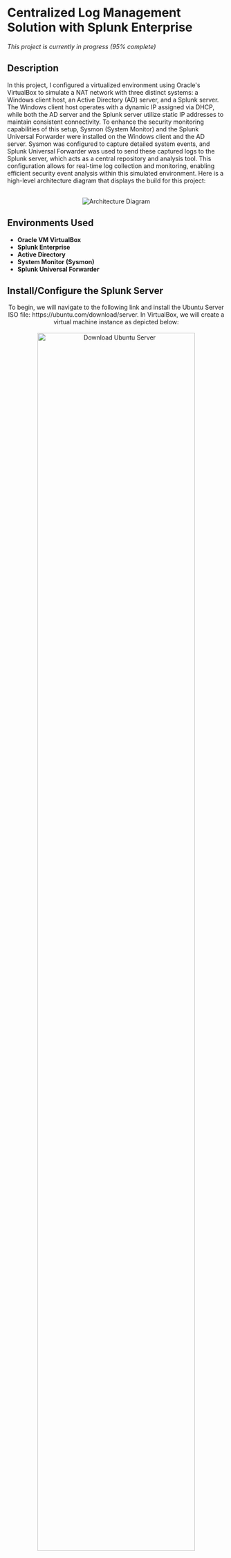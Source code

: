 <h1>Centralized Log Management Solution with Splunk Enterprise</h1>

*This project is currently in progress (95% complete)*
  
<h2>Description</h2>
In this project, I configured a virtualized environment using Oracle's VirtualBox to simulate a NAT network with three distinct systems: a Windows client host, an Active Directory (AD) server, and a Splunk server. The Windows client host operates with a dynamic IP assigned via DHCP, while both the AD server and the Splunk server utilize static IP addresses to maintain consistent connectivity. To enhance the security monitoring capabilities of this setup, Sysmon (System Monitor) and the Splunk Universal Forwarder were installed on the Windows client and the AD server. Sysmon was configured to capture detailed system events, and Splunk Universal Forwarder was used to send these captured logs to the Splunk server, which acts as a central repository and analysis tool. This configuration allows for real-time log collection and monitoring, enabling efficient security event analysis within this simulated environment. Here is a high-level architecture diagram that displays the build for this project: 
<br /> 
<br />
<p align="center"> 
<img src="https://i.imgur.com/qmPh1bq.png" alt="Architecture Diagram"/>

<h2>Environments Used </h2>

- <b>Oracle VM VirtualBox</b>
- <b>Splunk Enterprise</b>
- <b>Active Directory</b>
- <b>System Monitor (Sysmon)</b>
- <b>Splunk Universal Forwarder</b>

<h2>Install/Configure the Splunk Server</h2> 

<p align="center">
To begin, we will navigate to the following link and install the Ubuntu Server ISO file: https://ubuntu.com/download/server. In VirtualBox, we will create a virtual machine instance as depicted below: 
<br/>
<br/>
<img src="https://i.imgur.com/UnSJnSK.png" alt="Download Ubuntu Server" height=85% width=85%/>
 <br/>
 <br/>  
<img src="https://i.imgur.com/Ssk7CSu.png" alt="Ubuntu Server VM Instance" height=85% width=85%/>
<br/>
 <br/> 
We will then start up the VM instance and proceed with the installation of Ubuntu Server. Once a username and password have been configured, login to the server and run the following command to update system packages: 'sudo apt-get update && sudo apt-get upgrade -y'
 <br/>
 <br/>
<img src="https://i.imgur.com/xwwvyoV.png" alt="Install Ubuntu Server" height=85% width=85%/> 
<br/>
<br/>
<img src="https://i.imgur.com/mkvSwf7.png" alt="Update Packages" height=85% width=85%/> 
<br/>
<br/>
On our host machine, we will download Splunk Enterprise 9.2.1, and in our VirtualBox settings for the Ubuntu instance, add a shared folder with path of Splunk download: 
<br/> 
<br/>
<img src="https://i.imgur.com/2SJYZ8s.png" alt="Download Splunk Enterprise" height=85% width=85%/>
<br/>
<br/>
<img src="https://i.imgur.com/d7ZIe7K.png" alt="Add Shared Folder" height=70% width=70%/>
<br/>
<br/>
We will then navigate back to our Ubuntu server and create a directory called ‘share’ using ‘mkdir share’ command. Then. we will mount the directory to the Splunk download folder, and install Splunk using the following commands: 
<br/>
<br/>
<img src="https://i.imgur.com/Smrjm1o.png" alt="Mount Directory" height=85% width=85%/>
<br/>
<br/>
<img src="https://i.imgur.com/l40QkYv.png" alt="Install Splunk" height=85% width=85%/>

<h2>Install Splunk Universal Forwader and Sysmon</h2> 
<p align="center">
We will now install Splunk Universal Forwarder and Sysmon on both our Windows 10 client machine and our Active Directory server. Prior to this step, ensure that you have two VM instances configured for both Windows 10 and Windows Server 2019. Also, configure a static IP address for both machines to prevent IP conflicts, and confirm the configuration using the 'ipconfig' commmand. 
<br/>
<br/>
<img src="https://i.imgur.com/iBArEzk.png" alt="IPv4 Configuration" height=50% width=50%/>
<br/>
<br/>
<img src="https://i.imgur.com/t0CmsPG.png" alt="Confirm Configuration" height=70% width=70%/>
<br/>
<br/>
Once all three machines have been installed and configured, create a NAT network in VirtualBox, and add all three machines to this NAT network: 
<br/>
<br/>
<img src="https://i.imgur.com/ZkEOUDu.png" alt="Create NAT Network" height=70% width=70%/>
<br/>
<br/>
<img src="https://i.imgur.com/xcUBjLW.png" alt="Add Machines to Network" height=70% width=70%/>
<br/>
<br/>
In the Windows client machine, navigate to your preferred web browser and type the IP address of the Splunk server with ':8000' appeneded - this is added because Splunk listens on port 8000. Proceed by logging into Splunk in another tab, and download Splunk Universal Forwarder which can be found by navigating <a href="https://www.splunk.com/en_us/download/universal-forwarder.html?utm_campaign=google_amer_en_search_brand&utm_source=google&utm_medium=cpc&utm_content=Uni_Forwarder_Demo&utm_term=splunk%20universal%20forwarder&device=c&_bt=471686934615&_bm=p&_bn=g&gad_source=1&gclid=Cj0KCQjwsuSzBhCLARIsAIcdLm4oJ2ShpMfo74w6W0IWSqvvsrLsYjWbWxiPR90PO0CMyaDZLkiOMV4aAqQcEALw_wcB">here</a>. While that is installing, navigate to the following link to download Sysmon on the Windows 10 client machine: https://learn.microsoft.com/en-us/sysinternals/downloads/sysmon. 
<br/>
<br/>
<img src="https://i.imgur.com/18cNhvX.png" alt="Splunk Login Page" height=70% width=70%/>
<br/>
<br/>
<img src="https://i.imgur.com/IUTnBFr.png" alt="Splunk Universal Forwarder Setup" height=70% width=70%/>
<br/>
<br/>
<img src="https://i.imgur.com/MIvnOGN.png" alt="Install Sysmon" height=70% width=70%/>
<br/>
<br/>
Once both Splunk Universal Forwarder and Sysmon have been installed, navigate to the following path in the system's 'C://' drive:  'Program Files > SplunkUniversalForwarder > etc > system > default'. The 'inputs.conf' file is located in this folder. This file must also be duplicated in the following path: 'Program Files > SplunkUniversalForwarder > etc > system > local'. To do this, run 'Notepad' as an administrator and create the 'inputs.conf' file with the following content, ensuring to save the file to the 'local' directory: 
 <br/>
 <br/>
 <img src="https://i.imgur.com/cHem22Y.png" alt="Inputs File"/>
  <br/>
  <br/>
Be sure to restart the 'SplunkForwarder' service in Windows Services once the file has been added to the 'local' directory. Now that Splunk Universal Forwarder and Sysmon have been downloaded on the Windows 10 client machine, repeat the same process in the Windows Server 2019 VM. 

<h2>Test Splunk Forwarding Configuration</h2> 
 <p align="center">
Once  Splunk Universal Forwarder and Sysmon have been installed on both machines, login to Splunk Enterprise on both the Windows 10 client and Windows Server machines, using the IP address of the Splunk server and port 8000. Once logged in, navigate to: 'Settings > Indexes > New Index' and create a new index called 'endpoint'. Then,  we will setup the Splunk server to receive data by navigating to: 'Settings > Forwarding and receiving > Configure receiving > New receiving port', and type the port ‘9997’. 
 <br/>
 <br/>
 <img src="https://i.imgur.com/10PDKcY.png" alt="Splunk Enterprise Login"/>
  <br/>
  <br/>
 <img src="https://i.imgur.com/scZaQ8n.png" alt="Configure Receiving Port"/>
 <br/>
 <br/>
Once this is configured, use the search ‘index=endpoint’ in Splunk to test that it is working correctly. There should be two hosts: one for the client machine, and one for the Windows Server machine: 
<br/>
 <br/>
 <img src="https://i.imgur.com/c75ddnz.png" alt="Splunk Confirmation"/>

<h2>Install Active Directory:</h2>
 <p align="center">
We will now install Active Directory on our Windows Server 2019 machine and promote it to Domain Controller. In Server Manager, navigate to 'Manager > Add Roles and Features'.  Add the ‘Active Directory Domain Services’ role, and proceed with the installation. 
  <br/>
  <br/>
 <img src="https://i.imgur.com/vPUC0WW.png" alt="Add Active Directory Domain Services Role"/>
 <br/>
 <br/>
Once installed, navigate back to Server Manager and click the flag icon in the top right corner. This will reveal the option to promote the server to a domain controller. We will then add a new forest and create a domain name: 
  <br/>
  <br/>
 <img src="https://i.imgur.com/fWfCI8Z.png" alt="Promote Server to Domain Controller"/>
 <br/>
 <br/>
 <img src="https://i.imgur.com/5a6bXVd.png" alt="Create Domain Name"/>
 <br/>
 <br/>
Once installed, the machine will automatically restart. In Server Manager, navigate to ‘Tools > Active Directory Users and Computers’. For practice, we will create a new organizational unit and name it ‘IT’, as well as some users: 
 <br/>
 <br/>
 <img src="https://i.imgur.com/zaEJktE.png" alt="Create OUs and Users"/>
 <br/>
 <br/>
We will now login to our Active Directory server from our Windows 10 client machine as the user ‘Mary Kristel.’ In the Windows 10 machine, navigate to ‘System Properties > Computer Name > Change’. Select ‘Domain’ and enter the domain name of the Active Directory server. The system will restart, and we can now login using the credentials of the user 'Mary Kristel.' 
 <br/>
 <br/>
 <img src="https://i.imgur.com/gKiLb6E.png" alt="Change Computer Name"/>
 <br/>
 <br/>
We have successfully authenticated! 
 <br/>
 <br/>
 <img src="https://i.imgur.com/915OIX6.png" alt="User Login"/>

<h2>Key takeaways:</h2>
*In progress*
<p align="center">
<!--
 ```diff
- text in red
+ text in green
! text in orange
# text in gray
@@ text in purple (and bold)@@
```
--!>

